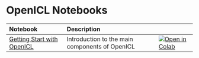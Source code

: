 # OpenICL Notebooks

| Notebook     |      Description      |   |   
|:----------|:-------------|:-------------|
[Getting Start with OpenICL](https://github.com/Shark-NLP/OpenICL/blob/main/examples/tutorials/openicl_tutorial1_getting_started.ipynb) | Introduction to the main components of OpenICL | [![Open in Colab](https://colab.research.google.com/assets/colab-badge.svg)](https://colab.research.google.com/github/Shark-NLP/OpenICL/blob/main/examples/tutorials/openicl_tutorial1_getting_started.ipynb) | 